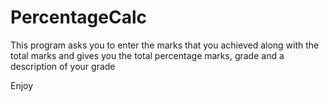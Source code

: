 # PercentageCalc
This program asks you to enter the marks that you achieved along with the total marks and gives you the total percentage marks, grade and a description of your grade

Enjoy
